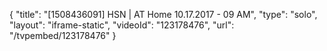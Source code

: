 {
    "title": "[1508436091] HSN | AT Home 10.17.2017 - 09 AM",
    "type": "solo",
    "layout": "iframe-static",
    "videoId": "123178476",
    "url": "\/tvpembed\/123178476"
}